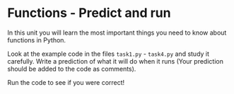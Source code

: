 # Functions  - Predict and run
In this unit you will learn the most important things you need to know about functions in Python. 

Look at the example code in the files ```task1.py``` - ```task4.py``` and study it carefully.  Write a prediction of what it will do when it runs (Your prediction should be added to the code as comments). 

Run the code to see if you were correct!